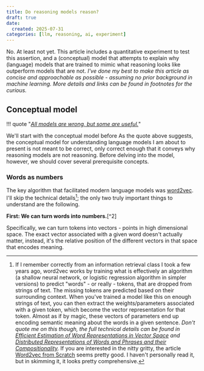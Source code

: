 ```yaml
---
title: Do reasoning models reason?
draft: true
date:
  created: 2025-07-31
categories: [llm, reasoning, ai, experiment]
---
```


No. At least not yet. This article includes a quantitative experiment to test this assertion, and a (conceptual) model that attempts to explain why (language) models that are trained to mimic what reasoning looks like outperform models that are not. *I've done my best to make this article as concise and approachable as possible - assuming no prior background in machine learning. More details and links can be found in footnotes for the curious.*

<!-- more -->

<!-- 
No. At least not yet. This article covers a number of points related to "reasoning" language models, but most notably it includes a (conceptual) model for understanding why they do not reason, and a quantitative experiment meant to test this assertion. The key point to take away from this article is: **reasoning models do not reason, they mimic what reasoning looks like - a paradigm that  highly unlikely to lead to an intelligence explosion**. -->
<!-- 
No. At least not yet. This article covers a (conceptual) model for understanding why they do not reason, but why they nonetheless *do* work better than non-reasoning (language) models. In addition, I explore (A) what reasoning models *might* look like (B) a conditional forecast for when we can actually expect AGI, and (C) **a quantitative experiment meant to test the assertion that current reasoning models are in fact, not reasoning at all**. Finally, there are some policy notes, speculation on why there is a trend of referring to reasoning models as 'reasoning' (hint: it helps drive the hype train), and a personal remark on why, in fact, it's a good thing that current approaches in AI will not lead to AGI, as well as some pushback against my own assertion that it's bad that models trained to mimic reasoning are being marketed as reasoning models.[^1]


[^1]: TLDR: If AGI is approaching, then we want to be as prepared as possible, and over-hyping the risk now may increase awareness of the risk. If, after all, there is a 0.1% chance of a demonic god that can manifest indefinite hell-on-earth for all beings arriving in the next 100 years, the negative utility is unfathomably large, so even a small probability justifies extreme caution. The flip side is that if too many Yudkowsky's cry "wolf" before it actually arrives, people might not take it very seriously when it does - which it will absent global thermonuclear war or rapid runaway climate change that results in global technological regression to the middle ages, or human extinction.

-->


## Conceptual model

!!! quote "*[All models are wrong, but some are useful.](https://en.wikipedia.org/wiki/All_models_are_wrong)*"

We'll start with the conceptual model before 
As the quote above suggests, the conceptual model for understanding language models I am about to present is not meant to be correct, only correct enough that it conveys why reasoning models are not reasoning. Before delving into the model, however, we should cover several prerequisite concepts.

### Words as numbers

The key algorithm that facilitated modern language models was [word2vec](https://en.wikipedia.org/wiki/Word2vec). I'll skip the technical details[^1]; the only two truly important things to understand are the following.

[^1]: If I remember correctly from an information retrieval class I took a few years ago, word2vec works by training what is effectively an algorithm (a shallow neural network, or logistic regression algorithm in simpler versions) to predict "words" - or really - tokens, that are dropped from strings of text. The missing tokens are predicted based on their surrounding context. When you've trained a model like this on enough strings of text, you can then extract the weights/parameters associated with a given token, which become the vector representation for that token. Almost as if by magic, these vectors of parameters end up encoding semantic meaning about the words in a given sentence. *Don't quote me on this though, the full technical details can be found in [Efficient Estimation of Word Representations in Vector Space](https://arxiv.org/pdf/1301.3781) and [Distributed Representations of Words and Phrases and their Compositionality](https://arxiv.org/pdf/1310.4546).* If you are interested in the nitty gritty, the article [Word2vec from Scratch](https://jaketae.github.io/study/word2vec/) seems pretty good. I haven't personally read it, but in skimming it, it looks pretty comprehensive.

**First: We can turn words into numbers.**[^2]



Specifically, we can turn tokens into vectors - points in high dimensional space. The exact vector associated with a given word doesn't actually matter, instead, it's the relative position of the different vectors in that space that encodes meaning.

<!-- 

### Is Yann Lecun right?

Yes.


## What is reasoning anyways?

## When will AGI arrive?

## What is AGI?

The possibilities in order of most to least difficul, are (I'm guessing) as follows. Each scenario has a two subjective estimations, (1) of temporal horizon and (2) of estimated probability.

@todo convert these to table

1. It's way harder than we thought in some fundamental way, ... [> 1000 years, P(~40%)]
2. It's harder than we thought, and requires a fundamentally new algorithm or paradigm for computational intelligence, but that algorithm or paradigm can be understood by us and is within reach, though it has not yet been discovered/thoroughly explored. In this scenario, whether or not we get an intelligence explosion in the near future is a coin flip, and depends entirely on whether the right researcher/engineer has the right dream, goes on the right date and has the right conversation, or some other unpredictable scenario.
2. It about as hard as we thought, but involves the 'encoding' of physical knowledge; brute force approaches will work but we need to brute force the training of various deep learning architectures within simulated physical environments. 
2. It isn't way harder than we thought, but we just don't have the right algorithm yet.
3. We keep scaling up LLMs and then all of a sudden they're generally 
- An 'intelligence explosion' is simply not possible. We're misunderstanding intelligence, and at best we will be able to create machines of similar intelligence to ourselves, but a feedback loop that results in the sudden arrival of a godlike entity on earth is not actually reasonable to expect. Sub-scenarios here include:
    - A godlike intelligence is possible, but advances in intelligence are intractable and/or extremely difficult, and a recursive explosion that would result in a fast take-off perceptible within the course of a single human life is impossible. Instead, various S-curves will stack on top of each other over the course of thousands or millions of years, culminating in a post-human super-intelligence way down the line, which will, by nature of the constant of change, likely be so alien to us today that we probably can't comprehend it.
        - 'Non-comprehensibility' by humans also likely holds true for any super-intelligence, this point is more meant to elucidate that a super-intelligence that emerges in our time will probably be at least marginally more comprehensible to us today insofar as we might converse with it, but not be able to understand the physical/mathematical models it provides us, whereas a super-intelligence that emerges in a million years may be similarly comprehensible to the denizens of the earth a million years from now, but completely incomprehensible to us insofar as it communicates in music composed of ultra-high-frequency waves in the medium of some quantum-gravity force that is yet undiscovered and requires an intuitive knowledge of operating in 3 temporal dimensions and 7 spatial dimensions to actual comprehend. Or any other preposturously speculative alien.
-->